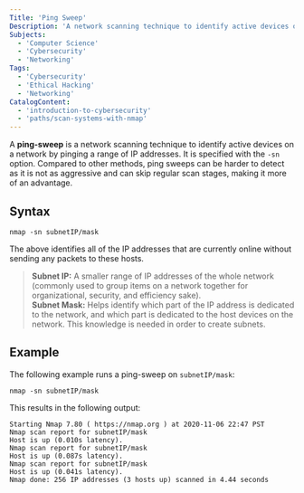 ```yaml
---
Title: 'Ping Sweep'
Description: 'A network scanning technique to identify active devices on a network by pinging a range of IP addresses.'
Subjects:
  - 'Computer Science'
  - 'Cybersecurity'
  - 'Networking'
Tags:
  - 'Cybersecurity'
  - 'Ethical Hacking'
  - 'Networking'
CatalogContent:
  - 'introduction-to-cybersecurity'
  - 'paths/scan-systems-with-nmap'
---
```


A **ping-sweep** is a network scanning technique to identify active devices on a network by pinging a range of IP addresses. It is specified with the `-sn` option.  Compared to other methods, ping sweeps can be harder to detect as it is not as aggressive and can skip regular scan stages, making it more of an advantage.

## Syntax

```pseudo
nmap -sn subnetIP/mask
```

The above identifies all of the IP addresses that are currently online without sending any packets to these hosts.
> **Subnet IP:** A smaller range of IP addresses of the whole network (commonly used to group items on a network together for organizational, security, and efficiency sake). <br>
> **Subnet Mask:** Helps identify which part of the IP address is dedicated to the network, and which part is dedicated to the host devices on the network. This knowledge is needed in order to create subnets.


## Example

The following example runs a ping-sweep on `subnetIP/mask`:

```shell
nmap -sn subnetIP/mask
```

This results in the following output:

```shell
Starting Nmap 7.80 ( https://nmap.org ) at 2020-11-06 22:47 PST
Nmap scan report for subnetIP/mask
Host is up (0.010s latency).
Nmap scan report for subnetIP/mask
Host is up (0.087s latency).
Nmap scan report for subnetIP/mask
Host is up (0.041s latency).
Nmap done: 256 IP addresses (3 hosts up) scanned in 4.44 seconds
```

